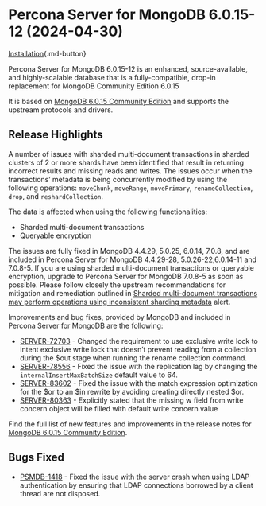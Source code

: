 # Percona Server for MongoDB 6.0.15-12 (2024-04-30)

[Installation](../install/index.md){.md-button}


Percona Server for MongoDB 6.0.15-12 is an enhanced, source-available, and highly-scalable database that is a
fully-compatible, drop-in replacement for MongoDB Community Edition 6.0.15

It is based on [MongoDB 6.0.15 Community Edition](https://www.mongodb.com/docs/manual/release-notes/6.0/#6.0.15---apr-18--2024) and supports the upstream protocols and drivers.

## Release Highlights

A number of issues with sharded multi-document transactions in sharded clusters of 2 or more shards have been identified that result in returning incorrect results and missing reads and writes. The issues occur when the transactions’ metadata is being concurrently modified by using the following operations: `moveChunk`, `moveRange`, `movePrimary`, `renameCollection`, `drop`, and `reshardCollection`. 

The data is affected when using the following functionalities:

* Sharded multi-document transactions
* Queryable encryption

The issues are fully fixed in MongoDB  4.4.29, 5.0.25, 6.0.14, 7.0.8, and are included in Percona Server for MongoDB 4.4.29-28, 5.0.26-22,6.0.14-11 and 7.0.8-5. If you are using sharded multi-document transactions or queryable encryption, upgrade to Percona Server for MongoDB 7.0.8-5 as soon as possible. Please follow closely the upstream recommendations for mitigation and remediation outlined in [Sharded multi-document transactions may perform operations using inconsistent sharding metadata](https://www.mongodb.com/alerts/critical-alert-sharding-txn-issues-apr-2024) alert.

Improvements and bug fixes, provided by MongoDB and included in Percona Server for MongoDB are the following:

* [SERVER-72703](https://jira.mongodb.org/browse/SERVER-72703) - Changed the requirement to use exclusive write lock to intent exclusive write lock that doesn’t prevent reading from a collection during the $out stage when running the rename collection command.
* [SERVER-78556](https://jira.mongodb.org/browse/SERVER-78556) - Fixed the issue with the replication lag by changing the `internalInsertMaxBatchSize` default value to 64.
* [SERVER-83602](https://jira.mongodb.org/browse/SERVER-83602) - Fixed the issue with the match expression optimization for the $or to an $in rewrite by avoiding creating directly nested $or.
* [SERVER-80363](https://jira.mongodb.org/browse/SERVER-80363) - Explicitly stated that the missing w field from write concern object will be filled with default write concern value

Find the full list of new features and improvements in the release notes for [MongoDB 6.0.15 Community Edition](https://www.mongodb.com/docs/manual/release-notes/6.0/#6.0.15---apr-18--2024).

## Bugs Fixed

* [PSMDB-1418](https://perconadev.atlassian.net/browse/PSMDB-1418) - Fixed the issue with the server crash when using LDAP authentication by ensuring that LDAP connections borrowed by a client thread are not disposed.
